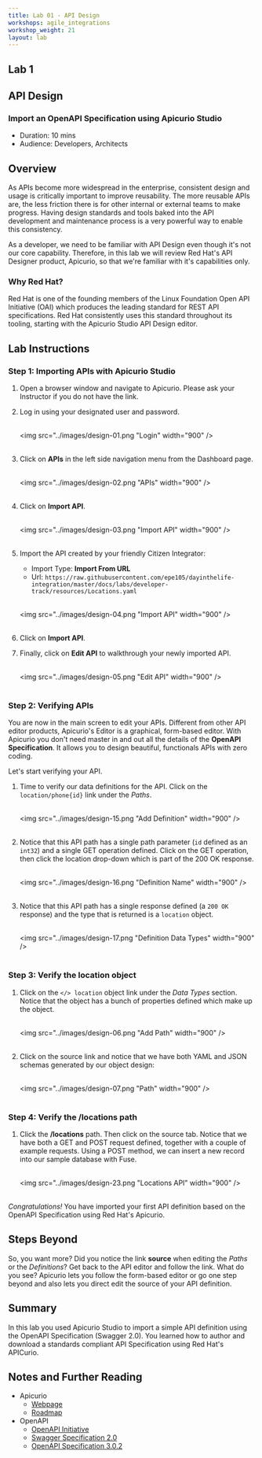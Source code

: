 ```yaml
---
title: Lab 01 - API Design
workshops: agile_integrations
workshop_weight: 21
layout: lab
---
```

## Lab 1

## API Design

### Import an OpenAPI Specification using Apicurio Studio

* Duration: 10 mins
* Audience: Developers, Architects

## Overview

As APIs become more widespread in the enterprise, consistent design and usage is critically important to improve reusability. The more reusable APIs are, the less friction there is for other internal or external teams to make progress. Having design standards and tools baked into the API development and maintenance process is a very powerful way to enable this consistency.

As a developer, we need to be familiar with API Design even though it's not our core capability.  Therefore, in this lab we will review Red Hat's API Designer product, Apicurio, so that we're familiar with it's capabilities only.

### Why Red Hat?

Red Hat is one of the founding members of the Linux Foundation Open API Initiative (OAI) which produces the leading standard for REST API specifications. Red Hat consistently uses this standard throughout its tooling, starting with the Apicurio Studio API Design editor.

## Lab Instructions

### Step 1: Importing APIs with Apicurio Studio

1. Open a browser window and navigate to Apicurio.  Please ask your Instructor if you do not have the link.

1. Log in using your designated user and password.

    <br><img src="../images/design-01.png "Login" width="900" /><br><br>

1. Click on **APIs** in the left side navigation menu from the Dashboard page.

    <br><img src="../images/design-02.png "APIs" width="900" /><br><br>

1. Click on **Import API**.

    <br><img src="../images/design-03.png "Import API" width="900" /><br><br>

1. Import the API created by your friendly Citizen Integrator:

    * Import Type: **Import From URL**
    * Url: `https://raw.githubusercontent.com/epe105/dayinthelife-integration/master/docs/labs/developer-track/resources/Locations.yaml`

    <br><img src="../images/design-04.png "Import API" width="900" /><br><br>

1. Click on **Import API**.

1. Finally, click on **Edit API** to walkthrough your newly imported API.

    <br><img src="../images/design-05.png "Edit API" width="900" /><br><br>

### Step 2: Verifying APIs

You are now in the main screen to edit your APIs. Different from other API editor products, Apicurio's Editor is a graphical, form-based editor. With Apicurio you don't need master in and out all the details of the **OpenAPI Specification**. It allows you to design beautiful, functionals APIs with zero coding.

Let's start verifying your API.

1. Time to verify our data definitions for the API. Click on the `location/phone{id}` link under the *Paths*.

    <br><img src="../images/design-15.png "Add Definition" width="900" /><br><br>

1. Notice that this API path has a single path parameter (`id` defined as an `int32`) and a single GET operation defined.  Click on the GET operation, then click the location drop-down which is part of the 200 OK response.

    <br><img src="../images/design-16.png "Definition Name" width="900" /><br><br>

1. Notice that this API path has a single response defined (a `200 OK` response) and the type that is returned is a `location` object.

    <br><img src="../images/design-17.png "Definition Data Types" width="900" /><br><br>

### Step 3: Verify the location object

1. Click on the `</> location` object link under the *Data Types* section.  Notice that the object has a bunch of properties defined which make up the object.

    <br><img src="../images/design-06.png "Add Path" width="900" /><br><br>

1. Click on the source link and notice that we have both YAML and JSON schemas generated by our object design:

    <br><img src="../images/design-07.png "Path" width="900" /><br><br>

### Step 4: Verify the /locations path

1. Click the **/locations** path.  Then click on the source tab.  Notice that we have both a GET and POST request defined, together with a couple of example requests.  Using a POST method, we can insert a new record into our sample database with Fuse.

    <br><img src="../images/design-23.png "Locations API" width="900" /><br><br>

*Congratulations!* You have imported your first API definition based on the OpenAPI Specification  using Red Hat's Apicurio.

## Steps Beyond

So, you want more? Did you notice the link **source** when editing the *Paths* or the *Definitions*? Get back to the API editor and follow the link. What do you see? Apicurio lets you follow the form-based editor or go one step beyond and also lets you direct edit the source of your API definition.

## Summary

In this lab you used Apicurio Studio to import a simple API definition using the OpenAPI Specification (Swagger 2.0). You learned how to author and download a standards compliant API Specification using Red Hat's APICurio.

## Notes and Further Reading

* Apicurio
  * [Webpage](https://www.apicur.io)
  * [Roadmap](https://www.apicur.io/roadmap/)
* OpenAPI
  * [OpenAPI Initiative](https://www.openapis.org/)
  * [Swagger Specification 2.0](https://github.com/OAI/OpenAPI-Specification/blob/master/versions/2.0.md)
  * [OpenAPI Specification 3.0.2](https://github.com/OAI/OpenAPI-Specification/blob/master/versions/3.0.2.md)
